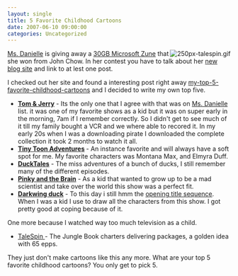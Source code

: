 ```yaml
---
layout: single
title: 5 Favorite Childhood Cartoons
date: 2007-06-10 09:00:00
categories: Uncategorized
---
```

<a href="http://www.msdanielle.com/"><img src="/public/uploads/2007/06/250px-talespin.gif" alt="250px-talespin.gif" align="right" />Ms. Danielle</a> is giving away a <a href="http://www.msdanielle.com/microsoft-zune-30gb-giveaway-contest">30GB Microsoft Zune</a> that she won from John Chow. In her contest you have to talk about her <a href="http://www.msdanielle.com/">new blog site</a> and link to at lest one post.

I checked out her site and found a interesting post right away <a href="http://www.msdanielle.com/my-top-5-favorite-childhood-cartoons/">my-top-5-favorite-childhood-cartoons</a> and I decided to write my own top five.
<ul>
	<li><a href="http://en.wikipedia.org/wiki/Tom_and_Jerry_(MGM)"><strong>Tom &amp; Jerry</strong></a>  - Its the only one that I agree with that was on <a href="http://www.msdanielle.com/">Ms. Danielle</a> list. it was one of my favorite shows as a kid but it was on super early in the morning, 7am if I remember correctly. So I didn't get to see much of it till my family bought a VCR and we where able to recored it. In my early 20s when I was a downloading pirate I downloaded the complete collection it took 2 months to watch it all.</li>
	<li><strong><a href="http://en.wikipedia.org/wiki/Tiny_Toon_Adventures">Tiny Toon Adventures</a> </strong>- An instance favorite and will always have a soft spot for me. My favorite characters was Montana Max, and Elmyra Duff.</li>
	<li><strong><a href="http://en.wikipedia.org/wiki/DuckTales">DuckTales</a></strong> - The miss adventures of a bunch of ducks, I still remember many of the different episodes. <a href="http://en.wikipedia.org/wiki/Pinky_and_the_Brain">
</a></li>
	<li><a href="http://en.wikipedia.org/wiki/Pinky_and_the_Brain"><strong>Pinky and the Brain</strong></a> - As a kid that wanted to grow up to be a mad scientist and take over the world this show was a perfect fit.</li>
	<li><a href="http://en.wikipedia.org/wiki/Darkwing_Duck"><strong>Darkwing duck</strong></a> - To this day i still hmm the <a href="http://www.youtube.com/?v=czCqMWRFVg4">opening title sequence</a>. When I was a kid I use to draw all the characters from this show. I got pretty good at coping because of it.</li>
</ul>
One more because I watched way too much television as a child.
<ul>
	<li><a href="http://en.wikipedia.org/wiki/TaleSpin">TaleSpin </a>-  The Jungle Book charters delivering packages, a golden idea with 65 epps.</li>
</ul>
They just don't make cartoons like this any more.
What are your top 5 favorite childhood cartoons? You only get to pick 5.

